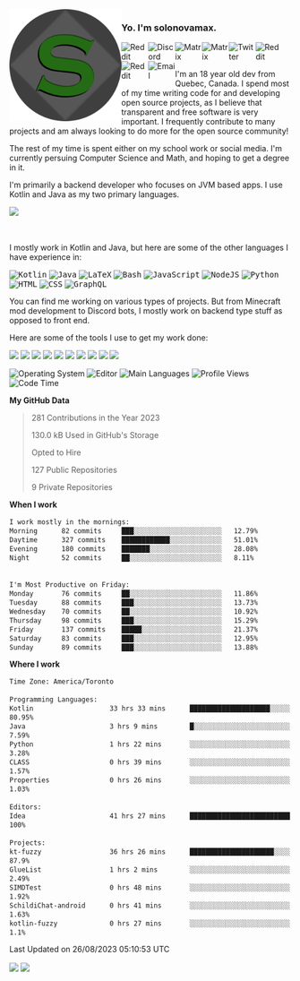 <img align="left" alt="Avatar" width="200px" src="https://raw.githubusercontent.com/solonovamax/solonovamax/main/solonovamax-circle.png" />

### Yo. I'm solonovamax.

<a href="https://gitlab.com/solonovamax">
    <img align="left" alt="Reddit" width="48px" src="https://img.icons8.com/color/2x/gitlab.png">
</a>

<a href="https://discord.solonovamax.gay">
    <img align="left" alt="Discord" width="48px" src="https://img.icons8.com/color/2x/discord-logo.png">
</a>

<a href="https://matrix.to/#/@solonovamax:matrix.org?#gh-light-mode-only">
    <img align="left" alt="Matrix" width="48px" src="https://img.icons8.com/000000/material/2x/matrix-logo.png">
</a>
<a href="https://matrix.to/#/@solonovamax:matrix.org?#gh-dark-mode-only">
    <img align="left" alt="Matrix" width="48px" src="https://img.icons8.com/FFFFFF/material/2x/matrix-logo.png">
</a>

<a href="https://twitter.com/solonovamax">
    <img align="left" alt="Twitter" width="48px" src="https://img.icons8.com/color/2x/twitter.png">
</a>

<!-- <a href="https://twitch.tv/solonovamax">
    <img align="left" alt="Twitch" width="48px" src="https://img.icons8.com/color/2x/twitch.png">
</a> -->

<a href="https://reddit.com/u/solonovamax">
    <img align="left" alt="Reddit" width="48px" src="https://img.icons8.com/color/2x/reddit.png">
</a>

<a href="https://www.youtube.com/channel/UCTxCeyGu41WfEBT8mXpjHMA">
    <img align="left" alt="Reddit" width="48px" src="https://img.icons8.com/color/2x/youtube.png">
</a>

<a href="mailto:solonovamax@12oclockpoint.com">
    <img align="left" alt="Email" width="48px" src="https://img.icons8.com/fluency/2x/mail.png">
</a>

<!-- <a href="https://open.spotify.com/user/solonovamax">
    <img align="left" alt="Spotify" width="48px" src="https://img.icons8.com/color/2x/spotify.png">
</a> -->

<br/>
<br/>

I'm an 18 year old dev from Quebec, Canada.
I spend most of my time writing code for and developing open source projects, as I believe that transparent and free software is very important.
I frequently contribute to many projects and am always looking to do more for the open source community!

The rest of my time is spent either on my school work or social media. I'm currently persuing Computer Science and Math, and hoping to get a degree in it.

I'm primarily a backend developer who focuses on JVM based apps. I use Kotlin and Java as my two primary languages.


<a href="https://github.com/ryo-ma/github-profile-trophy"><img src="https://github-profile-trophy.vercel.app/?username=solonovamax&margin-w=15&row=1"/></a> 

<br/>

I mostly work in Kotlin and Java, but here are some of the other languages I have experience in:

<kbd><img height="32" alt="Kotlin" src="https://img.icons8.com/color/1x/kotlin.png"></kbd>
<kbd><img height="32" alt="Java" src="https://img.icons8.com/color/1x/java-coffee-cup-logo.png"></kbd>
<kbd><img height="32" alt="LaTeX" src="https://img.icons8.com/color/1x/latex.png"></kbd>
<kbd><img height="32" alt="Bash" src="https://img.icons8.com/color/1x/console.png"></kbd>
<kbd><img height="32" alt="JavaScript" src="https://img.icons8.com/color/1x/javascript.png"></kbd>
<kbd><img height="32" alt="NodeJS" src="https://img.icons8.com/color/1x/nodejs.png"></kbd>
<kbd><img height="32" alt="Python" src="https://img.icons8.com/color/1x/python.png"></kbd>
<kbd><img height="32" alt="HTML" src="https://img.icons8.com/color/1x/html-5.png"></kbd>
<kbd><img height="32" alt="CSS" src="https://img.icons8.com/color/1x/css3.png"></kbd>
<kbd><img height="32" alt="GraphQL" src="https://img.icons8.com/color/1x/graphql.png"></kbd>

You can find me working on various types of projects.
But from Minecraft mod development to Discord bots, I mostly work on backend type stuff as opposed to front end.

Here are some of the tools I use to get my work done:

<kbd><img height="32" src="https://img.icons8.com/color/2x/intellij-idea.png"></kbd>
<kbd><img height="32" src="https://img.icons8.com/color/2x/linux.png"></kbd>
<kbd><img height="32" src="https://img.icons8.com/fluent/2x/console.png"></kbd>
<kbd><img height="32" src="https://img.icons8.com/color/2x/open-source.png"></kbd>
<kbd><img height="32" src="https://img.icons8.com/color/2x/git.png"></kbd>
<kbd><img height="32" src="https://img.icons8.com/color/2x/docker.png"></kbd>
<kbd><img height="32" src="https://img.icons8.com/color/2x/mongodb.png"></kbd>
<kbd><img height="32" src="https://img.icons8.com/color/2x/nginx.png"></kbd>
<a href="?#gh-light-mode-only"><kbd><img height="32" src="https://img.icons8.com/metro/2x/mysql.png"></kbd></a>
<a href="?#gh-dark-mode-only"><kbd><img height="32" src="https://img.icons8.com/FFFFFF/metro/2x/mysql.png"></kbd></a>

![Operating System](https://img.shields.io/badge/OS-Arch%20Linux-informational?style=for-the-badge&logo=Arch%20Linux&logoColor=white&color=007ec6)
![Editor](https://img.shields.io/badge/Editor-IntelliJ%20Idea-informational?style=for-the-badge&logo=IntelliJ%20Idea&logoColor=white&color=007ec6)
![Main Languages](https://img.shields.io/badge/Main%20Languages-Java%20%26%20Kotlin-informational?style=for-the-badge&logo=Java&logoColor=white&color=007ec6)
![Profile Views](https://komarev.com/ghpvc/?username=solonovamax&color=blue&style=for-the-badge)
![Code Time](https://img.shields.io/endpoint?url=https://wakapi.dev/api/compat/shields/v1/solonovamax/interval:all_time&label=Code%20Time&style=for-the-badge&color=blue)

<!--START_SECTION:waka-->
**My GitHub Data**

> 281 Contributions in the Year 2023
> 
> 130.0 kB Used in GitHub's Storage
> 
> Opted to Hire
> 
> 127 Public Repositories
> 
> 9 Private Repositories
> 
**When I work** 

```text
I work mostly in the mornings: 
Morning      82 commits     ███░░░░░░░░░░░░░░░░░░░░░░   12.79% 
Daytime      327 commits    ████████████░░░░░░░░░░░░░   51.01% 
Evening      180 commits    ███████░░░░░░░░░░░░░░░░░░   28.08% 
Night        52 commits     ██░░░░░░░░░░░░░░░░░░░░░░░   8.11%


I'm Most Productive on Friday: 
Monday       76 commits     ██░░░░░░░░░░░░░░░░░░░░░░░   11.86% 
Tuesday      88 commits     ███░░░░░░░░░░░░░░░░░░░░░░   13.73% 
Wednesday    70 commits     ██░░░░░░░░░░░░░░░░░░░░░░░   10.92% 
Thursday     98 commits     ███░░░░░░░░░░░░░░░░░░░░░░   15.29% 
Friday       137 commits    █████░░░░░░░░░░░░░░░░░░░░   21.37% 
Saturday     83 commits     ███░░░░░░░░░░░░░░░░░░░░░░   12.95% 
Sunday       89 commits     ███░░░░░░░░░░░░░░░░░░░░░░   13.88%

```


**Where I work** 

```text
Time Zone: America/Toronto

Programming Languages: 
Kotlin                   33 hrs 33 mins      ████████████████████░░░░░   80.95% 
Java                     3 hrs 9 mins        █░░░░░░░░░░░░░░░░░░░░░░░░   7.59% 
Python                   1 hrs 22 mins       ░░░░░░░░░░░░░░░░░░░░░░░░░   3.28% 
CLASS                    0 hrs 39 mins       ░░░░░░░░░░░░░░░░░░░░░░░░░   1.57% 
Properties               0 hrs 26 mins       ░░░░░░░░░░░░░░░░░░░░░░░░░   1.03%

Editors: 
Idea                     41 hrs 27 mins      █████████████████████████   100%

Projects: 
kt-fuzzy                 36 hrs 26 mins      █████████████████████░░░░   87.9% 
GlueList                 1 hrs 2 mins        ░░░░░░░░░░░░░░░░░░░░░░░░░   2.49% 
SIMDTest                 0 hrs 48 mins       ░░░░░░░░░░░░░░░░░░░░░░░░░   1.92% 
SchildiChat-android      0 hrs 41 mins       ░░░░░░░░░░░░░░░░░░░░░░░░░   1.63% 
kotlin-fuzzy             0 hrs 27 mins       ░░░░░░░░░░░░░░░░░░░░░░░░░   1.1%

```


 Last Updated on 26/08/2023 05:10:53 UTC
<!--END_SECTION:waka-->

<div style="white-space:nowrap;width:100%;position: relative;display: inline-block">
<img align="center" src="https://github-readme-stats.vercel.app/api?username=solonovamax&custom_title=solonovamax%27s%20Github%20Stats&langs_count=5&include_all_commits=true&count_private=true&show_icons=true&theme=github_dark"/>
<img align="center" src="https://github-readme-stats.vercel.app/api/wakatime?api_domain=wakapi.dev&username=solonovamax&range=last_30_days&custom_title=solonovamax%27s+Primary+Languages+%28Last+Month%29&langs_count=10&show_icons=true&theme=github_dark"/>
</div>
